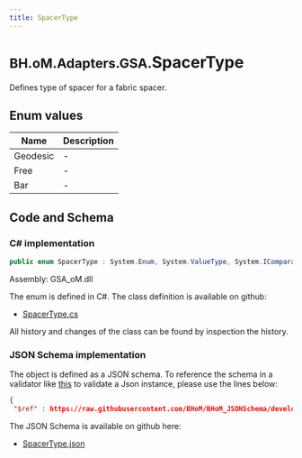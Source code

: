 ```yaml
---
title: SpacerType
---
```


# <small>BH.oM.Adapters.GSA.</small>**SpacerType**

Defines type of spacer for a fabric spacer.

## Enum values

| Name            | Description                                                    |
|-----------------|----------------------------------------------------------------|
| Geodesic |  -  |
| Free |  -  |
| Bar |  -  |


## Code and Schema

### C# implementation

``` C# title="C#"
public enum SpacerType : System.Enum, System.ValueType, System.IComparable, System.ISpanFormattable, System.IFormattable, System.IConvertible
```

Assembly: GSA_oM.dll

The enum is defined in C#. The class definition is available on github:

- [SpacerType.cs](https://github.com/BHoM/GSA_Toolkit/blob/develop/GSA_oM/Enum\SpacerType.cs)

All history and changes of the class can be found by inspection the history.
### JSON Schema implementation

The object is defined as a JSON schema. To reference the schema in a validator like [this](https://www.jsonschemavalidator.net/) to validate a Json instance, please use the lines below:

``` json title="JSON Schema"
{
 "$ref" : https://raw.githubusercontent.com/BHoM/BHoM_JSONSchema/develop/GSA_oM/SpacerType.json}
```

The JSON Schema is available on github here:

- [SpacerType.json](https://github.com/BHoM/BHoM_JSONSchema/blob/develop/GSA_oM/SpacerType.json)
